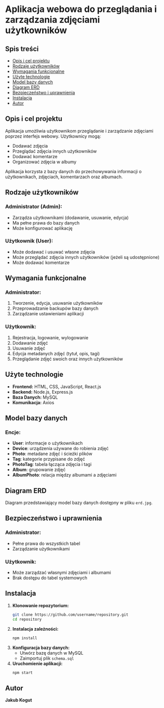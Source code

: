 # Aplikacja webowa do przeglądania i zarządzania zdjęciami użytkowników

## Spis treści
- [Opis i cel projektu](#opis-i-cel-projektu)
- [Rodzaje użytkowników](#rodzaje-użytkowników)
- [Wymagania funkcjonalne](#wymagania-funkcjonalne)
- [Użyte technologie](#użyte-technologie)
- [Model bazy danych](#model-bazy-danych)
- [Diagram ERD](#diagram-erd)
- [Bezpieczeństwo i uprawnienia](#bezpieczeństwo-i-uprawnienia)
- [Instalacja](#instalacja)
- [Autor](#autor)

## Opis i cel projektu
Aplikacja umożliwia użytkownikom przeglądanie i zarządzanie zdjęciami poprzez interfejs webowy. Użytkownicy mogą:
- Dodawać zdjęcia
- Przeglądać zdjęcia innych użytkowników
- Dodawać komentarze
- Organizować zdjęcia w albumy

Aplikacja korzysta z bazy danych do przechowywania informacji o użytkownikach, zdjęciach, komentarzach oraz albumach.

## Rodzaje użytkowników
### Administrator (Admin):
- Zarządza użytkownikami (dodawanie, usuwanie, edycja)
- Ma pełne prawa do bazy danych
- Może konfigurować aplikację

### Użytkownik (User):
- Może dodawać i usuwać własne zdjęcia
- Może przeglądać zdjęcia innych użytkowników (jeżeli są udostępnione)
- Może dodawać komentarze

## Wymagania funkcjonalne
### Administrator:
1. Tworzenie, edycja, usuwanie użytkowników
2. Przeprowadzanie backupów bazy danych
3. Zarządzanie ustawieniami aplikacji

### Użytkownik:
1. Rejestracja, logowanie, wylogowanie
2. Dodawanie zdjęć
3. Usuwanie zdjęć
4. Edycja metadanych zdjęć (tytuł, opis, tagi)
5. Przeglądanie zdjęć swoich oraz innych użytkowników

## Użyte technologie
- **Frontend:** HTML, CSS, JavaScript, React.js
- **Backend:** Node.js, Express.js
- **Baza Danych:** MySQL
- **Komunikacja:** Axios

## Model bazy danych
### Encje:
- **User**: informacje o użytkownikach
- **Device**: urządzenia używane do robienia zdjęć
- **Photo**: metadane zdjęć i ścieżki plików
- **Tag**: kategorie przypisane do zdjęć
- **PhotoTag**: tabela łącząca zdjęcia i tagi
- **Album**: grupowanie zdjęć
- **AlbumPhoto**: relacja między albumami a zdjęciami

## Diagram ERD
Diagram przedstawiający model bazy danych dostępny w pliku `erd.jpg`.

## Bezpieczeństwo i uprawnienia
### Administrator:
- Pełne prawa do wszystkich tabel
- Zarządzanie użytkownikami

### Użytkownik:
- Może zarządzać własnymi zdjęciami i albumami
- Brak dostępu do tabel systemowych

## Instalacja
1. **Klonowanie repozytorium:**
   ```bash
   git clone https://github.com/username/repository.git
   cd repository
   ```
2. **Instalacja zależności:**
   ```bash
   npm install
   ```
3. **Konfiguracja bazy danych:**
   - Utwórz bazę danych w MySQL
   - Zaimportuj plik `schema.sql`
4. **Uruchomienie aplikacji:**
   ```bash
   npm start
   ```

## Autor
**Jakub Kogut**
